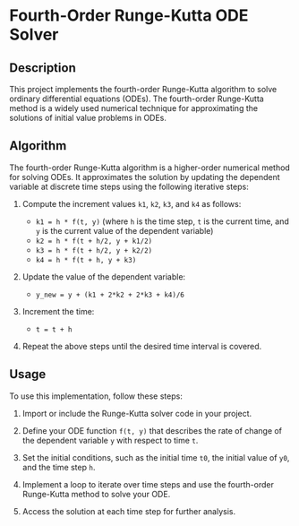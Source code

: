 # Fourth-Order Runge-Kutta ODE Solver

## Description
This project implements the fourth-order Runge-Kutta algorithm to solve ordinary differential equations (ODEs). The fourth-order Runge-Kutta method is a widely used numerical technique for approximating the solutions of initial value problems in ODEs.

## Algorithm
The fourth-order Runge-Kutta algorithm is a higher-order numerical method for solving ODEs. It approximates the solution by updating the dependent variable at discrete time steps using the following iterative steps:

1. Compute the increment values `k1`, `k2`, `k3`, and `k4` as follows:
   - `k1 = h * f(t, y)` (where `h` is the time step, `t` is the current time, and `y` is the current value of the dependent variable)
   - `k2 = h * f(t + h/2, y + k1/2)`
   - `k3 = h * f(t + h/2, y + k2/2)`
   - `k4 = h * f(t + h, y + k3)`

2. Update the value of the dependent variable:
   - `y_new = y + (k1 + 2*k2 + 2*k3 + k4)/6`

3. Increment the time:
   - `t = t + h`

4. Repeat the above steps until the desired time interval is covered.

## Usage
To use this implementation, follow these steps:

1. Import or include the Runge-Kutta solver code in your project.

2. Define your ODE function `f(t, y)` that describes the rate of change of the dependent variable `y` with respect to time `t`.

3. Set the initial conditions, such as the initial time `t0`, the initial value of `y0`, and the time step `h`.

4. Implement a loop to iterate over time steps and use the fourth-order Runge-Kutta method to solve your ODE.

5. Access the solution at each time step for further analysis.

